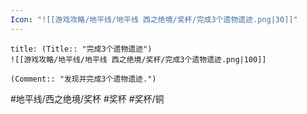 ```yaml
---
Icon: "![[游戏攻略/地平线/地平线 西之绝境/奖杯/完成3个遗物遗迹.png|30]]"
---
```

```ad-common-bronze-trophy
title: (Title:: "完成3个遗物遗迹")
![[游戏攻略/地平线/地平线 西之绝境/奖杯/完成3个遗物遗迹.png|100]]

(Comment:: "发现并完成3个遗物遗迹.")
```

#地平线/西之绝境/奖杯 #奖杯 #奖杯/铜
